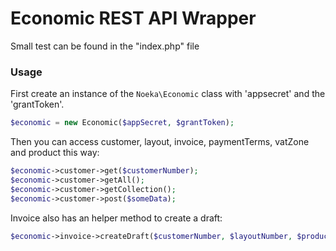 # Economic REST API Wrapper
Small test can be found in the "index.php" file

### Usage
First create an instance of the `Noeka\Economic` class with 'appsecret' and the 'grantToken'.
```php
$economic = new Economic($appSecret, $grantToken);
```

Then you can access customer, layout, invoice, paymentTerms, vatZone and product this way:
```php
$economic->customer->get($customerNumber);
$economic->customer->getAll();
$economic->customer->getCollection();
$economic->customer->post($someData);
```

Invoice also has an helper method to create a draft:
```php
$economic->invoice->createDraft($customerNumber, $layoutNumber, $products);
```